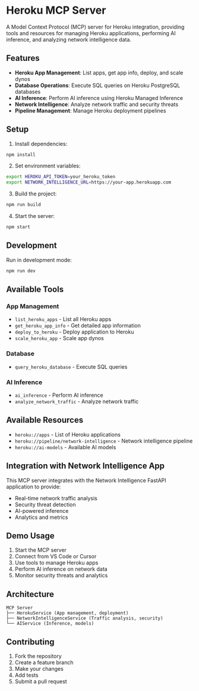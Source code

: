 # Heroku MCP Server

A Model Context Protocol (MCP) server for Heroku integration, providing tools and resources for managing Heroku applications, performing AI inference, and analyzing network intelligence data.

## Features

- **Heroku App Management**: List apps, get app info, deploy, and scale dynos
- **Database Operations**: Execute SQL queries on Heroku PostgreSQL databases
- **AI Inference**: Perform AI inference using Heroku Managed Inference
- **Network Intelligence**: Analyze network traffic and security threats
- **Pipeline Management**: Manage Heroku deployment pipelines

## Setup

1. Install dependencies:
```bash
npm install
```

2. Set environment variables:
```bash
export HEROKU_API_TOKEN=your_heroku_token
export NETWORK_INTELLIGENCE_URL=https://your-app.herokuapp.com
```

3. Build the project:
```bash
npm run build
```

4. Start the server:
```bash
npm start
```

## Development

Run in development mode:
```bash
npm run dev
```

## Available Tools

### App Management
- `list_heroku_apps` - List all Heroku apps
- `get_heroku_app_info` - Get detailed app information
- `deploy_to_heroku` - Deploy application to Heroku
- `scale_heroku_app` - Scale app dynos

### Database
- `query_heroku_database` - Execute SQL queries

### AI Inference
- `ai_inference` - Perform AI inference
- `analyze_network_traffic` - Analyze network traffic

## Available Resources

- `heroku://apps` - List of Heroku applications
- `heroku://pipeline/network-intelligence` - Network intelligence pipeline
- `heroku://ai-models` - Available AI models

## Integration with Network Intelligence App

This MCP server integrates with the Network Intelligence FastAPI application to provide:

- Real-time network traffic analysis
- Security threat detection
- AI-powered inference
- Analytics and metrics

## Demo Usage

1. Start the MCP server
2. Connect from VS Code or Cursor
3. Use tools to manage Heroku apps
4. Perform AI inference on network data
5. Monitor security threats and analytics

## Architecture

```
MCP Server
├── HerokuService (App management, deployment)
├── NetworkIntelligenceService (Traffic analysis, security)
└── AIService (Inference, models)
```

## Contributing

1. Fork the repository
2. Create a feature branch
3. Make your changes
4. Add tests
5. Submit a pull request 